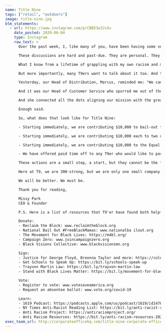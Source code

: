 ```yaml
---
name: Title Nine
tags: ["retail", "outdoors"]
image: title-nine.jpg
blm_statements:
  - url: https://www.instagram.com/p/CBB53w3JiGv
    date_posted: 2020-06-04
    type: Instagram
    raw_text: >
      Over the past week, I, like many of you, have been having some very difficult conversations, both at Title Nine and at home. Our discussions have centered around two inseperable issues: the invisible tailwinds of white privilege and the battering headwinds of systemic racism.

      These discussions are hard and past-due. They are personal. They are necessary.

      What I know from a lifetime of grappling with my own racism and my white privilege is that transformation is personal, painstaking, and slow. And yet, what has been a deeply personal process for me has become an issue that every corporation wants to talk about.

      But more importantly, many T9ers want to talk about it too. And they have talked in ways both frank and urgent.

      Yesterday, our Head of Distribution, Marcus, reminded me: "We cannot be silent."

      And it was our Head of Customer Service who spurred me out of thought and into action: "We have had hundreds of years to listen to black people. Now is the time for action."

      And she connected all the dots aligning our mission with the greater cause of racial justice: "Title Nine supports women who own, risk, and lead. And right now we need to support black women."

      Enough said.

      So, what does that look like for Title Nine:

      - Starting immediately, we are contributing $10,000 to bail-out funds that help black women activists.

      - Starting immediately, we are contributing $10,000 each to two organizations that support reproductive justice in the black community: SisterSong and ARC-Southeast.

      - Starting immediately, we are contributing $10,000 to the Equal Justice Initiative which fights to end racial inequalities in our criminal justice system.

      - We have offered paid time off to any T9er who would like to participate in peaceful protests in their community.

      These actions are a small step, a start, but they cannot be the finish.

      Here at T9, we are 300-strong, but we are only one small company. It will be up to all of us to support in both time and money, to protest, and to vote.

      We will be better. We must be.

      Thank you for reading,

      Missy Park
      CEO & Founder

      P.S. Here is a list of resources that T9'er have found both helpful and moving:

      Donate:
      - Reclaim the Block: www.reclaimtheblock.org
      - National Bail Out #FreeBlackMamas: www.nationalba ilout.org
      - The Movement for Black Lives: https://m4bl.org/
      - Campaign Zero: www.joincampaignzero.org
      - Black Visions Collective: www.blackvisionsmn.org

      Sign:
      - Justice for George Floyd, Breonna Taylor and more: https://colorofchange.org/campaigns/active/
      - Get Schools to Speak Up: https://bit.ly/schools-speak-up
      - Trayvon Martin Law: https://bit.ly/trayvon-martin-law
      - Stand with Black Lives Matter: https://bit.ly/movement-for-black-lives

      Vote:
      - Register to vote: www.votesaveamerica.org
      - Request an absentee ballot: www.vote.org/covid-19

      Learn:
      - 1619 Podcast: https://podcasts.apple.com/us/podcast/1619/id1476928106
      - NY Times Anti-Racist Reading List: https://bit.ly/anti-racist-reading-list
      - Anti Racism Project: https://antiracismproject.org/
      - Anti Racism Resources: https://bit.ly/anti-racism-resources-2020
exec_team_url: http://corporateofficehq.com/title-nine-corporate-office/
---
```

